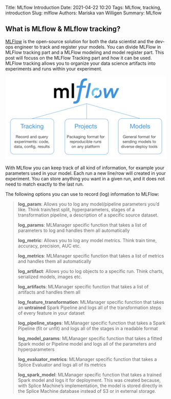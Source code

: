 Title: MLflow Introduction
Date: 2021-04-22 10:20
Tags: MLflow, tracking, introduction
Slug: mlflow
Authors: Mariska van Willigen
Summary: MLflow


## What is MLflow & MLflow tracking?

[MLFlow](https://www.mlflow.org/) is the open-source solution for both the data scientist and the dev-ops engineer to track and register your models. You can divide MLFlow in MLFlow tracking part and a MLFlow modeling and model register part. This post will focuss on the MLFlow Tracking part and how it can be used. MLFlow tracking allows you to organize your data science artifacts into experiments and runs within your experiment.

![](/images/mlflow.png)

With MLflow you can keep track of all kind of information, for example your parameters used in your model. Each run a new line/row will created in your experiment. You can store anything you want in a given run, and it does not need to match exactly to the last run.

The following options you can use to record (log) information to MLFlow:

> **log_param**: Allows you to log any model/pipeline parameters you’d like. Think train/test split, hyperparameters, stages of a transformation pipeline, a description of a specific source dataset.
>
> **log_params**: MLManager specific function that takes a list of parameters to log and handles them all automatically
>
> **log_metric**: Allows you to log any model metrics. Think train time, accuracy, precision, AUC etc.
>
> **log_metrics**: MLManager specific function that takes a list of metrics and handles them all automatically
>
> **log_artifact**: Allows you to log objects to a specific run. Think charts, serialized models, images etc.
>
> **log_artifacts**: MLManager specific function that takes a list of artifacts and handles them all
>
> **log_feature_transformation**: MLManager specific function that takes an **untrained** Spark Pipeline and logs all of the transformation steps of every feature in your dataset
>
> **log_pipeline_stages**: MLManager specific function that takes a Spark Pipeline (fit or unfit) and logs all of the stages in a readable format
>
> **log_model_params**: MLManager specific function that takes a fitted Spark model or Pipeline model and logs all of the parameters and hyperparameters
>
> **log_evaluator_metrics**: MLManager specific function that takes a Splice Evaluator and logs all of its metrics
>
> **log_spark_model**: MLManager specific function that takes a trained Spark model and logs it for deployment. This was created because, with Splice Machine’s implementation, the model is stored directly in the Splice Machine database instead of S3 or in external storage.